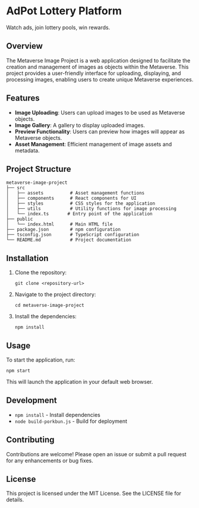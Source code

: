 # AdPot Lottery Platform

Watch ads, join lottery pools, win rewards.

## Overview
The Metaverse Image Project is a web application designed to facilitate the creation and management of images as objects within the Metaverse. This project provides a user-friendly interface for uploading, displaying, and processing images, enabling users to create unique Metaverse experiences.

## Features
- **Image Uploading**: Users can upload images to be used as Metaverse objects.
- **Image Gallery**: A gallery to display uploaded images.
- **Preview Functionality**: Users can preview how images will appear as Metaverse objects.
- **Asset Management**: Efficient management of image assets and metadata.

## Project Structure
```
metaverse-image-project
├── src
│   ├── assets          # Asset management functions
│   ├── components      # React components for UI
│   ├── styles          # CSS styles for the application
│   ├── utils           # Utility functions for image processing
│   └── index.ts       # Entry point of the application
├── public
│   └── index.html      # Main HTML file
├── package.json        # npm configuration
├── tsconfig.json       # TypeScript configuration
└── README.md           # Project documentation
```

## Installation
1. Clone the repository:
   ```
   git clone <repository-url>
   ```
2. Navigate to the project directory:
   ```
   cd metaverse-image-project
   ```
3. Install the dependencies:
   ```
   npm install
   ```

## Usage
To start the application, run:
```
npm start
```
This will launch the application in your default web browser.

## Development
- `npm install` - Install dependencies
- `node build-porkbun.js` - Build for deployment

## Contributing
Contributions are welcome! Please open an issue or submit a pull request for any enhancements or bug fixes.

## License
This project is licensed under the MIT License. See the LICENSE file for details.